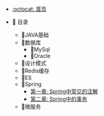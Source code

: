- [:octocat: 首页](/README)
- :memo: 目录

   - :leaves:JAVA基础
   - :leaves:数据库
       - :leaves:MySql
       - :leaves:Oracle
   - :leaves:设计模式
   - :leaves:Redis缓存
   - :leaves:ES
   - :leaves:Spring
       - [第一章: Spring中常见的注解]( /md/idea-plugin/2022-03-06-Spring中常见注解.md )
       - [第二章: Spring中的事务](/md/idea-plugin/2022-03-06-Spring中事务问题.md)
   - :leaves:微服务

